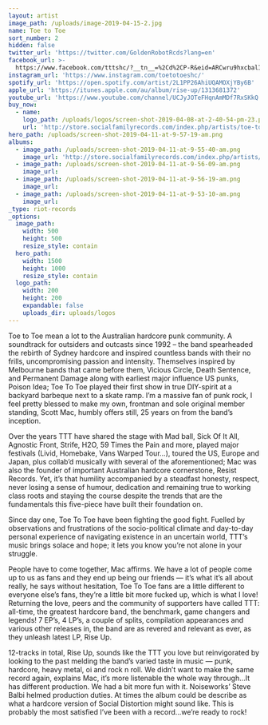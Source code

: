 ```yaml
---
layout: artist
image_path: /uploads/image-2019-04-15-2.jpg
name: Toe to Toe
sort_number: 2
hidden: false
twitter_url: 'https://twitter.com/GoldenRobotRcds?lang=en'
facebook_url: >-
  https://www.facebook.com/tttshc/?__tn__=%2Cd%2CP-R&eid=ARCwru9hxcbalIow3L7jWi0IsgL8Mmi-VCnMQb-tae_IDxtsYC5yYaItFW3IrYN0spj7tsYzTRiPkOc2
instagram_url: 'https://www.instagram.com/toetotoeshc/'
spotify_url: 'https://open.spotify.com/artist/2L1PP26AhiUQAMOXjYBy6B'
apple_url: 'https://itunes.apple.com/au/album/rise-up/1313681372'
youtube_url: 'https://www.youtube.com/channel/UCJyJOTeFHqnAmMDf7RxSKkQ'
buy_now:
  - name:
    logo_path: /uploads/logos/screen-shot-2019-04-08-at-2-40-54-pm-23.png
    url: 'http://store.socialfamilyrecords.com/index.php/artists/toe-to-toe.html'
hero_path: /uploads/screen-shot-2019-04-11-at-9-57-19-am.png
albums:
  - image_path: /uploads/screen-shot-2019-04-11-at-9-55-40-am.png
    image_url: 'http://store.socialfamilyrecords.com/index.php/artists/toe-to-toe.html'
  - image_path: /uploads/screen-shot-2019-04-11-at-9-56-09-am.png
    image_url:
  - image_path: /uploads/screen-shot-2019-04-11-at-9-56-19-am.png
    image_url:
  - image_path: /uploads/screen-shot-2019-04-11-at-9-53-10-am.png
    image_url:
_type: riot-records
_options:
  image_path:
    width: 500
    height: 500
    resize_style: contain
  hero_path:
    width: 1500
    height: 1000
    resize_style: contain
  logo_path:
    width: 200
    height: 200
    expandable: false
    uploads_dir: uploads/logos
---
```


Toe to Toe mean a lot to the Australian hardcore punk community. A soundtrack for outsiders and outcasts since 1992 – the band spearheaded the rebirth of Sydney hardcore and inspired countless bands with their no frills, uncompromising passion and intensity. Themselves inspired by Melbourne bands that came before them, Vicious Circle, Death Sentence, and Permanent Damage along with earliest major influence US punks, Poison Idea; Toe To Toe played their first show in true DIY-spirit at a backyard barbeque next to a skate ramp. I’m a massive fan of punk rock, I feel pretty blessed to make my own, frontman and sole original member standing, Scott Mac, humbly offers still, 25 years on from the band’s inception.

Over the years TTT have shared the stage with Mad ball, Sick Of It All, Agnostic Front, Strife, H2O, 59 Times the Pain and more, played major festivals (Livid, Homebake, Vans Warped Tour…), toured the US, Europe and Japan, plus collab’d musically with several of the aforementioned; Mac was also the founder of important Australian hardcore cornerstone, Resist Records. Yet, it’s that humility accompanied by a steadfast honesty, respect, never losing a sense of humour, dedication and remaining true to working class roots and staying the course despite the trends that are the fundamentals this five-piece have built their foundation on.

Since day one, Toe To Toe have been fighting the good fight. Fuelled by observations and frustrations of the socio-political climate and day-to-day personal experience of navigating existence in an uncertain world, TTT’s music brings solace and hope; it lets you know you’re not alone in your struggle.

People have to come together, Mac affirms. We have a lot of people come up to us as fans and they end up being our friends — it’s what it’s all about really, he says without hesitation, Toe To Toe fans are a little different to everyone else’s fans, they’re a little bit more fucked up, which is what I love\! Returning the love, peers and the community of supporters have called TTT: all-time, the greatest hardcore band, the benchmark, game changers and legends\! 7 EP’s, 4 LP’s, a couple of splits, compilation appearances and various other releases in, the band are as revered and relevant as ever, as they unleash latest LP, Rise Up.

12-tracks in total, Rise Up, sounds like the TTT you love but reinvigorated by looking to the past melding the band’s varied taste in music — punk, hardcore, heavy metal, oi and rock n roll. We didn’t want to make the same record again, explains Mac, it’s more listenable the whole way through…It has different production. We had a bit more fun with it. Noiseworks’ Steve Balbi helmed production duties. At times the album could be describe as what a hardcore version of Social Distortion might sound like. This is probably the most satisfied I’ve been with a record…we’re ready to rock\!